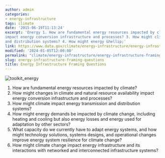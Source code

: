```yaml
---
author: admin
categories:
- energy-infrastructure
tags: climate
date: '2015-06-19T11:13:24'
excerpt: 'Energy 1. How are fundamental energy resources impacted by climate? 2. How might changes in climate and natural resource availability 
impact energy conversion infrastructure and processes? 3. How might climate impact energy transmission 
and distribution systems? 4. How might energy &hellip;'
link: https://www.data.gov/climate/energy-infrastructure/energy-infrastructure-framing-questions/
modified: '2024-01-05T12:00:00'
permalink: "climate/energy-infrastructure/energy-infrastructure-framing-questions/"
slug: energy-infrastructure-framing-questions
title: Energy Infrastructure Framing Questions
---
```


![toolkit_energy](https://s3-us-gov-west-1.amazonaws.com/cg-0817d6e3-93c4-4de8-8b32-da6919464e61/toolkit_energy-1024x1024.png)

1) How are fundamental energy resources impacted by climate?
2) How might changes in climate and natural resource availability impact energy conversion infrastructure and processes?
3) How might climate impact energy transmission and distribution systems?
4) How might energy demands be impacted by climate change, including heating and cooling but also energy losses and energy used for adaptation by other sectors?
5) What capacity do we currently have to adapt energy systems, and how might technology solutions, systems designs, and operational changes improve energy system resilience for climate change?
6) How might climate change impact energy infrastructure and its interactions with networked and interconnected infrastructure systems?
